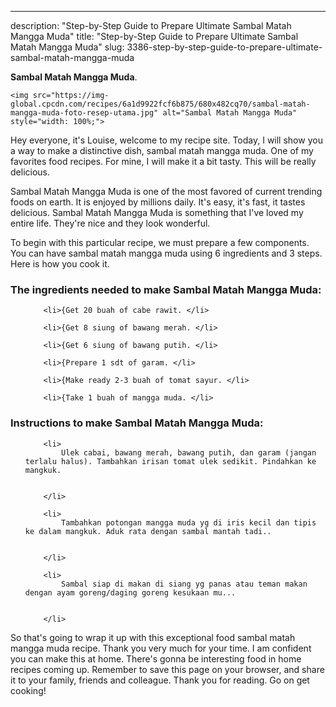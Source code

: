 ---
description: "Step-by-Step Guide to Prepare Ultimate Sambal Matah Mangga Muda"
title: "Step-by-Step Guide to Prepare Ultimate Sambal Matah Mangga Muda"
slug: 3386-step-by-step-guide-to-prepare-ultimate-sambal-matah-mangga-muda

<p>
	<strong>Sambal Matah Mangga Muda</strong>. 
	
</p>
<p>
	
	<img src="https://img-global.cpcdn.com/recipes/6a1d9922fcf6b875/680x482cq70/sambal-matah-mangga-muda-foto-resep-utama.jpg" alt="Sambal Matah Mangga Muda" style="width: 100%;">
	
	
</p>
<p>
	Hey everyone, it's Louise, welcome to my recipe site. Today, I will show you a way to make a distinctive dish, sambal matah mangga muda. One of my favorites food recipes. For mine, I will make it a bit tasty. This will be really delicious.
</p>
	
<p>
	
</p>
<p>
	Sambal Matah Mangga Muda is one of the most favored of current trending foods on earth. It is enjoyed by millions daily. It's easy, it's fast, it tastes delicious. Sambal Matah Mangga Muda is something that I've loved my entire life. They're nice and they look wonderful.
</p>

<p>
To begin with this particular recipe, we must prepare a few components. You can have sambal matah mangga muda using 6 ingredients and 3 steps. Here is how you cook it.
</p>

<h3>The ingredients needed to make Sambal Matah Mangga Muda:</h3>

<ol>
	
		<li>{Get 20 buah of cabe rawit. </li>
	
		<li>{Get 8 siung of bawang merah. </li>
	
		<li>{Get 6 siung of bawang putih. </li>
	
		<li>{Prepare 1 sdt of garam. </li>
	
		<li>{Make ready 2-3 buah of tomat sayur. </li>
	
		<li>{Take 1 buah of mangga muda. </li>
	
</ol>
<p>
	
</p>

<h3>Instructions to make Sambal Matah Mangga Muda:</h3>

<ol>
	
		<li>
			Ulek cabai, bawang merah, bawang putih, dan garam (jangan terlalu halus). Tambahkan irisan tomat ulek sedikit. Pindahkan ke mangkuk.
			
			
		</li>
	
		<li>
			Tambahkan potongan mangga muda yg di iris kecil dan tipis ke dalam mangkuk. Aduk rata dengan sambal mantah tadi..
			
			
		</li>
	
		<li>
			Sambal siap di makan di siang yg panas atau teman makan dengan ayam goreng/daging goreng kesukaan mu...
			
			
		</li>
	
</ol>

<p>
	
</p>

<p>
	So that's going to wrap it up with this exceptional food sambal matah mangga muda recipe. Thank you very much for your time. I am confident you can make this at home. There's gonna be interesting food in home recipes coming up. Remember to save this page on your browser, and share it to your family, friends and colleague. Thank you for reading. Go on get cooking!
</p>
